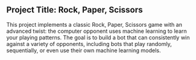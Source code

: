 ## Project Title: Rock, Paper, Scissors

This project implements a classic Rock, Paper, Scissors game with an advanced twist: the computer opponent uses machine learning to learn your playing patterns. The goal is to build a bot that can consistently win against a variety of opponents, including bots that play randomly, sequentially, or even use their own machine learning models.
